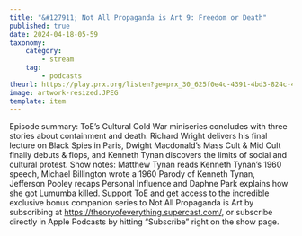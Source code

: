 ```yaml
---
title: "&#127911; Not All Propaganda is Art 9: Freedom or Death"
published: true
date: 2024-04-18-05-59
taxonomy:
    category:
        - stream
    tag:
        - podcasts
theurl: https://play.prx.org/listen?ge=prx_30_625f0e4c-4391-4bd3-824c-4279ba74047e&uf=http%3A%2F%2Ffeeds.prx.org%2FTOE
image: artwork-resized.JPEG
template: item
---
```


Episode summary: ToE&rsquo;s Cultural Cold War miniseries concludes with three stories about containment and death. Richard Wright delivers his final lecture on Black Spies in Paris, Dwight Macdonald&rsquo;s Mass Cult &amp; Mid Cult finally debuts &amp; flops, and Kenneth Tynan discovers the limits of social and cultural protest. Show notes: Matthew Tynan reads Kenneth Tynan&rsquo;s 1960 speech, Michael Billington wrote a 1960 Parody of Kenneth Tynan, Jefferson Pooley recaps Personal Influence and Daphne Park explains how she got Lumumba killed. Support ToE and get access to the incredible exclusive bonus companion series to Not All Propaganda is Art by subscribing at https://theoryofeverything.supercast.com/, or subscribe directly in Apple Podcasts by hitting &ldquo;Subscribe&rdquo; right on the show page.
